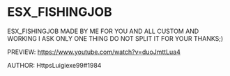 # ESX_FISHINGJOB

ESX_FISHINGJOB MADE BY ME FOR YOU AND ALL CUSTOM AND WORKING I ASK ONLY ONE THING DO NOT SPLIT IT FOR YOUR THANKS;)

PREVIEW: https://www.youtube.com/watch?v=duoJmttLua4

AUTHOR: HttpsLuigiexe99#1984

